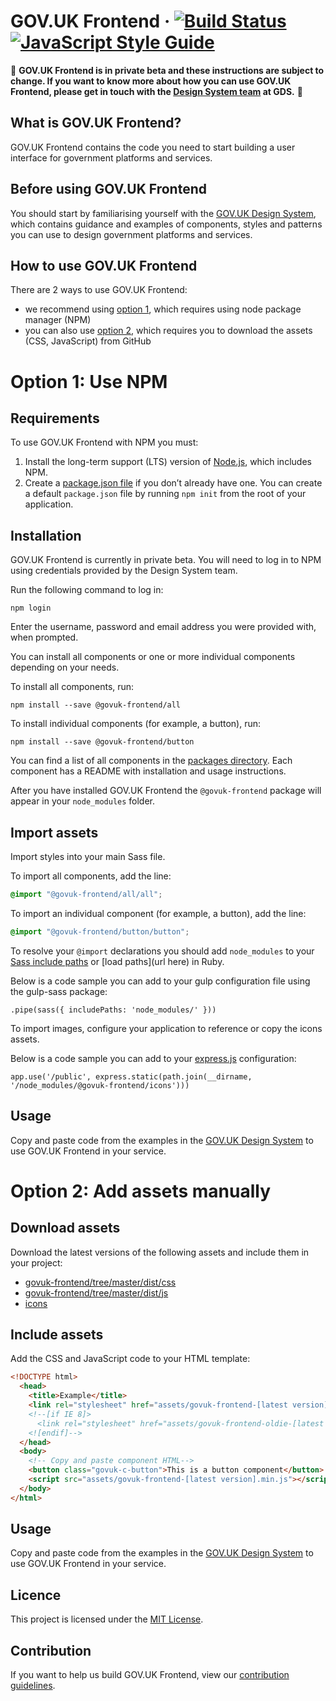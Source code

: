 GOV.UK Frontend ·
[![Build Status](https://travis-ci.org/alphagov/govuk-frontend.svg?branch=master)](https://travis-ci.org/alphagov/govuk-frontend)
[![JavaScript Style Guide](https://img.shields.io/badge/code_style-standard-brightgreen.svg)](https://standardjs.com)
=====================

:rotating_light: **GOV.UK Frontend is in private beta and these instructions are subject to change. If you want to know more about how you can use GOV.UK Frontend, please get in touch with the [Design System team](mailto:govuk-design-system-support@digital.cabinet-office.gov.uk) at GDS.** :rotating_light:

## What is GOV.UK Frontend?

GOV.UK Frontend contains the code you need to start building a user interface for government platforms and services. 

## Before using GOV.UK Frontend

You should start by familiarising yourself with the [GOV.UK Design System](https://govuk-design-system-production.cloudapps.digital/), which contains guidance and examples of components, styles and patterns you can use to design  government platforms and services. 

## How to use GOV.UK Frontend 

There are 2 ways to use GOV.UK Frontend:
* we recommend using <a href="#option1">option 1</a>, which requires using node package manager (NPM) 
* you can also use <a href="#option2">option 2</a>, which requires you to download the assets (CSS, JavaScript) from GitHub

<a id="option1"></a>

# Option 1: Use NPM

## Requirements
To use GOV.UK Frontend with NPM you must:

1. Install the long-term support (LTS) version of [Node.js](https://nodejs.org/en/), which includes NPM.
2. Create a [package.json file](https://docs.npmjs.com/files/package.json) if you don’t already have one. You can create a default `package.json` file by running `npm init` from the root of your application.

## Installation
GOV.UK Frontend is currently in private beta. You will need to log in to NPM using credentials provided by the Design System team.

Run the following command to log in:
```
npm login
```

Enter the username, password and email address you were provided with, when prompted. 

You can install all components or one or more individual components depending on your needs.

To install all components, run:
```
npm install --save @govuk-frontend/all
```


To install individual components (for example, a button), run:
```
npm install --save @govuk-frontend/button
```
You can find a list of all components in the [packages directory](https://github.com/alphagov/govuk-frontend/tree/master/packages). Each component has a README with installation and usage instructions.

After you have installed GOV.UK Frontend the `@govuk-frontend` package will appear in your `node_modules` folder.

## Import assets

Import styles into your main Sass file.

To import all components, add the line:
```CSS
@import "@govuk-frontend/all/all";
```

To import an individual component (for example, a button), add the line:
```CSS
@import "@govuk-frontend/button/button";
```


To resolve your `@import` declarations you should add `node_modules` to your [Sass include paths](https://github.com/sass/node-sass#includepaths) or [load paths](url here) in Ruby.

Below is a code sample you can add to your gulp configuration file using the gulp-sass package:
```JS
.pipe(sass({ includePaths: 'node_modules/' }))
```

To import images, configure your application to reference or copy the icons assets.

Below is a code sample you can add to your [express.js](https://expressjs.com/) configuration:
```JS
app.use('/public', express.static(path.join(__dirname, '/node_modules/@govuk-frontend/icons')))
```

## Usage

Copy and paste code from the examples in the [GOV.UK Design System](https://govuk-design-system-production.cloudapps.digital/) to use GOV.UK Frontend in your service.

<a id="option2"></a> 

# Option 2: Add assets manually

## Download assets

Download the latest versions of the following assets and include them in your project:

- [govuk-frontend/tree/master/dist/css](https://github.com/alphagov/govuk-frontend/tree/master/dist/css)
- [govuk-frontend/tree/master/dist/js](https://github.com/alphagov/govuk-frontend/tree/master/dist/js)
- [icons](https://github.com/alphagov/govuk-frontend/tree/master/dist/icons)

## Include assets

Add the CSS and JavaScript code to your HTML template:

```html
<!DOCTYPE html>
  <head>
    <title>Example</title>
    <link rel="stylesheet" href="assets/govuk-frontend-[latest version].min.css">
    <!--[if IE 8]>
      <link rel="stylesheet" href="assets/govuk-frontend-oldie-[latest version].min.css">
    <![endif]-->
  </head>
  <body>
    <!-- Copy and paste component HTML-->
    <button class="govuk-c-button">This is a button component</button>
    <script src="assets/govuk-frontend-[latest version].min.js"></script>
  </body>
</html>
```

## Usage 

Copy and paste code from the examples in the [GOV.UK Design System](https://govuk-design-system-production.cloudapps.digital/) to use GOV.UK Frontend in your service.


## Licence

This project is licensed under the [MIT License](https://github.com/TechPunk316/govuk-frontend/blob/master/LICENSE.txt).

## Contribution

If you want to help us build GOV.UK Frontend, view our [contribution guidelines](CONTRIBUTING.md).

